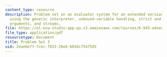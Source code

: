 ```yaml
---
content_type: resource
description: Problem set on an evaluator system for an extended version of Scheme,
  using the generic interpreter, unbound-variable handling, strict and non-strict
  arguments, and streams.
file: https://ol-ocw-studio-app-qa.s3.amazonaws.com/courses/6-945-adventures-in-advanced-symbolic-programming-spring-2009/2eae6e777cecf83326ebb03dc75475d3_MIT6_945s09_assn03.pdf
file_type: application/pdf
resourcetype: Document
title: Problem Set 3
uid: 2eae6e77-7cec-f833-26eb-b03dc75475d3
---
```

